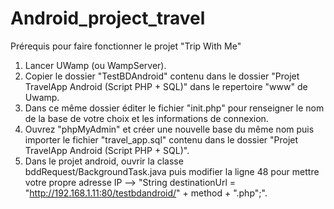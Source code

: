 # Android_project_travel

Prérequis pour faire fonctionner le projet "Trip With Me"

1. Lancer UWamp (ou WampServer).
2. Copier le dossier "TestBDAndroid" contenu dans le dossier "Projet TravelApp Android (Script PHP + SQL)" dans le repertoire
   "www" de Uwamp.
3. Dans ce même dossier éditer le fichier "init.php" pour renseigner le nom de la base de votre choix et les informations
   de connexion.
4. Ouvrez "phpMyAdmin" et créer une nouvelle base du même nom puis importer le fichier "travel_app.sql" contenu dans le dossier
   "Projet TravelApp Android (Script PHP + SQL)".
5. Dans le projet android, ouvrir la classe bddRequest/BackgroundTask.java puis modifier la ligne 48 pour mettre votre propre
   adresse IP --> "String destinationUrl = "http://192.168.1.11:80/testbdandroid/" + method + ".php";".
